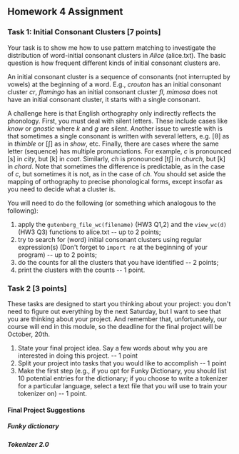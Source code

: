 ## Homework 4 Assignment

### Task 1: Initial Consonant Clusters \[7 points\]

Your task is to show me how to use pattern matching to investigate the distribution of
word-initial consonant clusters in *Alice* (alice.txt). The basic question is how frequent different
kinds of initial consonant clusters are. 

An initial consonant cluster is a sequence of consonants (not interrupted by vowels) at the beginning of a word.
E.g., *crouton* has an initial consonant cluster *cr*, *flamingo* has an initial consonant cluster *fl*, 
*mimosa* does not have an initial consonant cluster, it starts with a single consonant. 

A challenge here is that English orthography only indirectly reflects the phonology.
First, you must deal with silent letters. These include cases like *know* or *gnostic* where *k* and
*g* are silent. Another issue to wrestle with is that sometimes a single consonant
is written with several letters, e.g. [θ] as in *thimble* or [ʃ] as in *show*, etc. Finally,
there are cases where the same letter (sequence) has multiple pronunciations. For
example, *c* is pronounced [s] in *city*, but [k] in *coat*. Similarly, *ch* is pronounced [tʃ]
in *church*, but [k] in *chord*. Note that sometimes the difference is predictable, as in
the case of *c*, but sometimes it is not, as in the case of *ch*. You should set aside
the mapping of orthography to precise phonological forms, except insofar as you
need to decide what a cluster is.

You will need to do the following (or something which analogous to the following):

1. apply the `gutenberg_file_wc(filename)` (HW3 Q1,2) and the `view_wc(d)` (HW3 Q3) functions to alice.txt -- up to 2 points;
2. try to search for (word) initial consonant clusters using regular expression(s) (Don't forget to `import re` at the beginning of your program) -- up to 2 points;
3. do the counts for all the clusters that you have identified -- 2 points; 
4. print the clusters with the counts -- 1 point.
   
### Task 2 \[3 points\]

These tasks are designed to start you thinking about your project: you don't need to figure out everything by the next Saturday, but I want to see that you are thinking about your project. And remember that, unfortunately, our course will end in this module, so the deadline for the final project will be October, 20th.

1. State your final project idea. Say a few words about why you are interested in doing this project. -- 1 point
2. Split your project into tasks that you would like to accomplish -- 1 point
3. Make the first step (e.g., if you opt for Funky Dictionary, you should list 10 potential entries for the dictionary; if you choose to write a tokenizer for a particular language, select a text file that you will use to train your tokenizer on) -- 1 point.

#### Final Project Suggestions

##### Funky dictionary

##### Tokenizer 2.0
